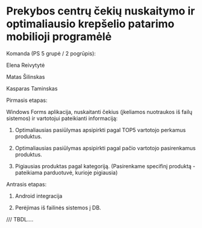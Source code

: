 # Prekybos centrų čekių nuskaitymo ir optimaliausio krepšelio patarimo mobilioji programėlė

Komanda (PS 5 grupė / 2 pogrūpis):

Elena Reivytytė

Matas Šilinskas

Kasparas Taminskas

Pirmasis etapas:

Windows Forms aplikacija, nuskaitanti čekius (įkeliamos nuotraukos iš failų sistemos) ir vartotojui pateikianti informaciją:

1) Optimaliausias pasiūlymas apsipirkti pagal TOP5 vartotojo perkamus produktus.

2) Optimaliausias pasiūlymas apsipirkti pagal pačio vartotojo pasirenkamus produktus.

3) Pigiausias produktas pagal kategoriją. (Pasirenkame specifinį produktą - pateikiama parduotuvė, kurioje pigiausia)

Antrasis etapas:

1) Android integracija

2) Perėjimas iš failinės sistemos į DB.

/// TBDL....

